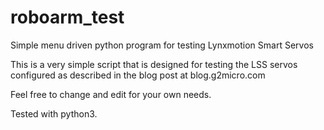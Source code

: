 # roboarm_test
Simple menu driven python program for testing Lynxmotion Smart Servos

This is a very simple script that is designed for testing the LSS servos
configured as described in the blog post at blog.g2micro.com

Feel free to change and edit for your own needs.

Tested with python3.